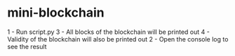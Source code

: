 # mini-blockchain

1 - Run script.py
3 - All blocks of the blockchain will be printed out
4 - Validity of the blockchain will also be printed out
2 - Open the console log to see the result
